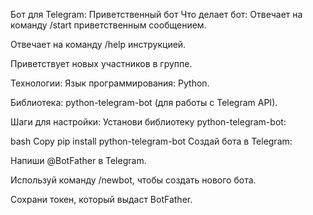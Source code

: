 Бот для Telegram: Приветственный бот
Что делает бот:
Отвечает на команду /start приветственным сообщением.

Отвечает на команду /help инструкцией.

Приветствует новых участников в группе.

Технологии:
Язык программирования: Python.

Библиотека: python-telegram-bot (для работы с Telegram API).

Шаги для настройки:
Установи библиотеку python-telegram-bot:

bash
Copy
pip install python-telegram-bot
Создай бота в Telegram:

Напиши @BotFather в Telegram.

Используй команду /newbot, чтобы создать нового бота.

Сохрани токен, который выдаст BotFather.
